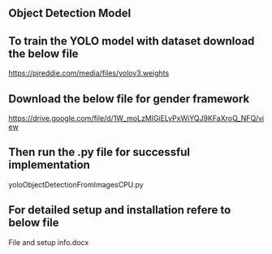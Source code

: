## Object Detection Model

## To train the YOLO model with dataset download the below file
https://pjreddie.com/media/files/yolov3.weights

## Download the below file for gender framework
https://drive.google.com/file/d/1W_moLzMlGiELyPxWiYQJ9KFaXroQ_NFQ/view

## Then run the .py file for successful implementation
yoloObjectDetectionFromImagesCPU.py

## For detailed setup and installation refere to below file
File and setup info.docx

